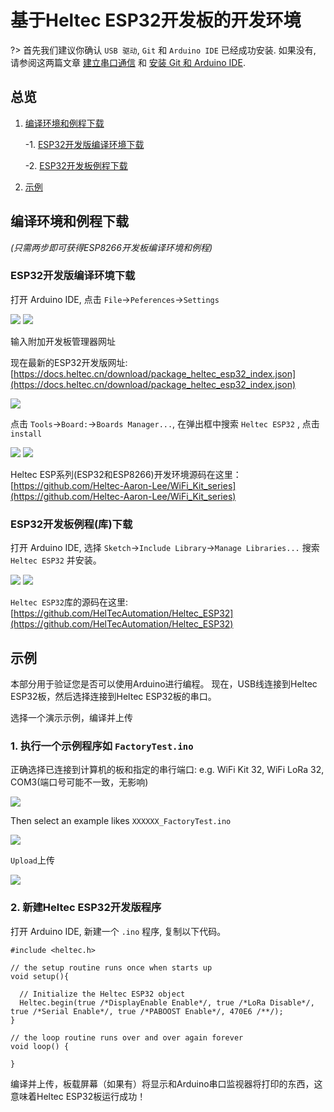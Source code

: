 # 基于Heltec ESP32开发板的开发环境 

?> 首先我们建议你确认 `USB 驱动`, `Git` 和 `Arduino IDE` 已经成功安装. 如果没有, 请参阅这两篇文章 [建立串口通信](/zh_CN/user_manual/establish_serial_connection) 和 [安装 Git 和 Arduino IDE](/zh_CN/user_manual/how_to_install_git_and_arduino).

## 总览

1. [编译环境和例程下载](#编译环境和例程下载)

    -1. [ESP32开发版编译环境下载](#ESP32开发版编译环境下载)

    -2. [ESP32开发板例程下载](#ESP32开发板例程下载)
    
2. [示例](#示例)    

## 编译环境和例程下载

*(只需两步即可获得ESP8266开发板编译环境和例程)*

### ESP32开发版编译环境下载

打开 Arduino IDE, 点击 `File`->`Peferences`->`Settings`

<img src="img/how_to_install_esp32_Arduino/01.png">

<img src="img/how_to_install_esp32_Arduino/02.png">

输入附加开发板管理器网址

现在最新的ESP32开发版网址: [https://docs.heltec.cn/download/package_heltec_esp32_index.json](https://docs.heltec.cn/download/package_heltec_esp32_index.json)

<img src="img/how_to_install_esp32_Arduino/03.png">

点击 `Tools`->`Board:`->`Boards Manager...`, 在弹出框中搜索 `Heltec ESP32` , 点击 `install`

<img src="img/how_to_install_esp32_Arduino/04.png">

<img src="img/how_to_install_esp32_Arduino/05.jpg">

Heltec ESP系列(ESP32和ESP8266)开发环境源码在这里：[https://github.com/Heltec-Aaron-Lee/WiFi_Kit_series](https://github.com/Heltec-Aaron-Lee/WiFi_Kit_series)



### ESP32开发板例程(库)下载

打开 Arduino IDE, 选择 `Sketch`->`Include Library`->`Manage Libraries...`
搜索 `Heltec ESP32` 并安装。

<img src="img/how_to_install_esp32_Arduino/06.png">

<img src="img/how_to_install_esp32_Arduino/07.jpg">

`Heltec ESP32`库的源码在这里: [https://github.com/HelTecAutomation/Heltec_ESP32](https://github.com/HelTecAutomation/Heltec_ESP32)


## 示例

本部分用于验证您是否可以使用Arduino进行编程。 现在，USB线连接到Heltec ESP32板，然后选择连接到Heltec ESP32板的串口。

选择一个演示示例，编译并上传

### 1. 执行一个示例程序如 `FactoryTest.ino`

正确选择已连接到计算机的板和指定的串行端口: e.g. WiFi Kit 32, WiFi LoRa 32, COM3(端口号可能不一致，无影响)

<img src="img/how_to_install_esp32_Arduino/08.png">

Then select an example likes `XXXXXX_FactoryTest.ino`

<img src="img/how_to_install_esp32_Arduino/09.png">

`Upload`上传

<img src="img/how_to_install_esp32_Arduino/10.png">

### 2. 新建Heltec ESP32开发版程序

打开 Arduino IDE, 新建一个 `.ino` 程序, 复制以下代码。

```arduino
#include <heltec.h>

// the setup routine runs once when starts up
void setup(){

  // Initialize the Heltec ESP32 object
  Heltec.begin(true /*DisplayEnable Enable*/, true /*LoRa Disable*/, true /*Serial Enable*/, true /*PABOOST Enable*/, 470E6 /**/);
}

// the loop routine runs over and over again forever
void loop() {

}
```


编译并上传，板载屏幕（如果有）将显示和Arduino串口监视器将打印的东西，这意味着Heltec ESP32板运行成功！


